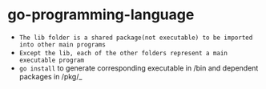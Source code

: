# go-programming-language

- `The lib folder is a shared package(not executable) to be imported into other main programs`
- `Except the lib, each of the other folders represent a main executable program`
- `go install` to generate corresponding executable in <GOPATH>/bin and dependent packages in <GOPATH>/pkg/<GOOS>_<GOHOSTARCH>
